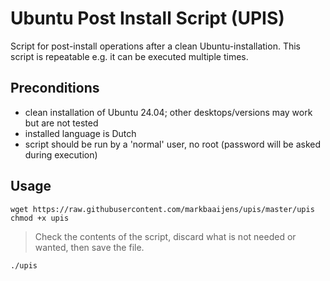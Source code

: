 # Ubuntu Post Install Script (UPIS)
Script for post-install operations after a clean Ubuntu-installation. This script is repeatable e.g. it can be executed multiple times.

## Preconditions
- clean installation of Ubuntu 24.04; other desktops/versions may work but are not tested
- installed language is Dutch
- script should be run by a 'normal' user, no root (password will be asked during execution)


## Usage
`wget https://raw.githubusercontent.com/markbaaijens/upis/master/upis`  
`chmod +x upis`  

> Check the contents of the script, discard what is not needed or wanted, then save the file.

`./upis`

